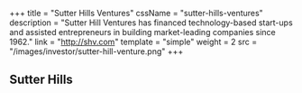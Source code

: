 +++
title = "Sutter Hills Ventures"
cssName = "sutter-hills-ventures"
description = "Sutter Hill Ventures has financed technology-based start-ups and assisted entrepreneurs in building market-leading companies since 1962."
link = "http://shv.com"
template = "simple"
weight = 2
src = "/images/investor/sutter-hill-venture.png"
+++

## Sutter Hills
